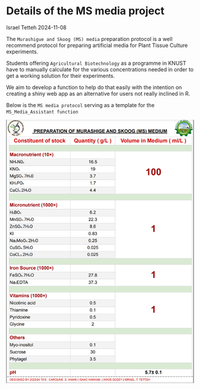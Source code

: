 Details of the MS media project
================
Israel Tetteh
2024-11-08

The `Murashigue and Skoog (MS) media` preparation protocol is a well
recommend protocol for preparing artificial media for Plant Tissue
Culture experiments.

Students offering `Agricultural Biotechnology` as a programme in KNUST
have to manually calculate for the various concentrations needed in
order to get a working solution for their experiments.

We aim to develop a function to help do that easily with the intention
on creating a shiny web app as an alternative for users not really
inclined in R.

Below is the `MS media protocol` serving as a template for the
`MS_Media_Assistant function`

<img src="MS media screenshot.png" width="1255" />
